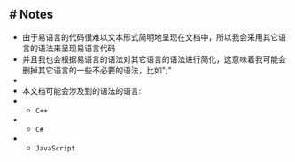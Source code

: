 ## # Notes
* 由于易语言的代码很难以文本形式简明地呈现在文档中，所以我会采用其它语言的语法来呈现易语言代码
* 并且我也会根据易语言的语法对其它语言的语法进行简化，这意味着我可能会删掉其它语言的一些不必要的语法，比如";"
* <br>
* 本文档可能会涉及到的语法的语言:
* - `C++`
* - `C#` 
* - `JavaScript`